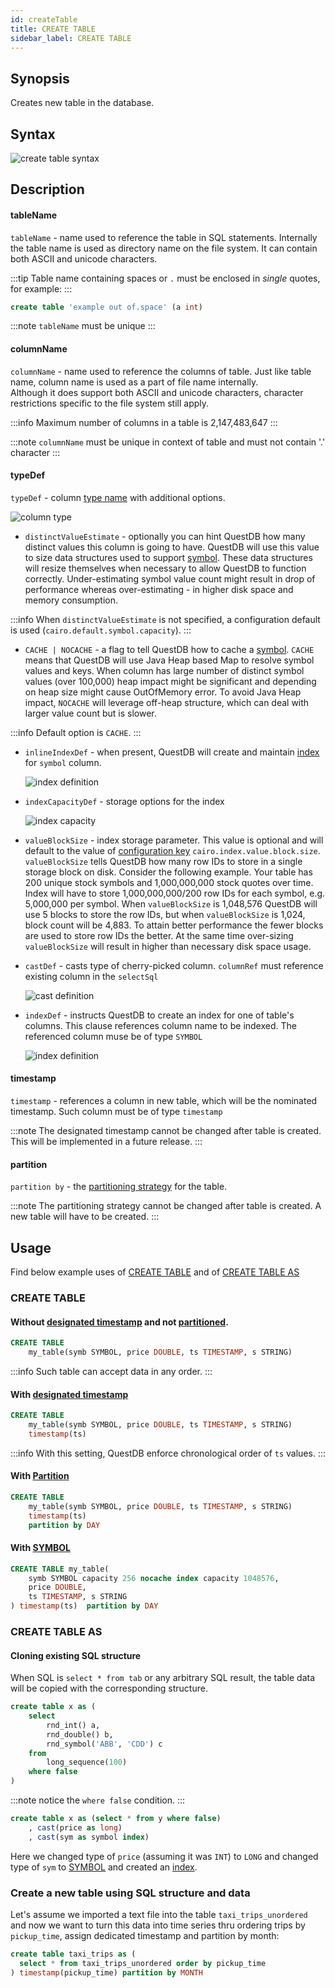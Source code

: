 ```yaml
---
id: createTable
title: CREATE TABLE
sidebar_label: CREATE TABLE
---
```


## Synopsis

Creates new table in the database.

## Syntax

![create table syntax](/img/doc/diagrams/create-table.svg)

## Description

#### tableName

`tableName` - name used to reference the table in SQL statements. Internally the
table name is used as directory name on the file system. It can contain both
ASCII and unicode characters.

:::tip
Table name containing spaces or `.` must be enclosed in _single_ quotes,
for example:
:::

```sql title="Example"
create table 'example out of.space' (a int)
```

:::note
`tableName` must be unique
:::

#### columnName

`columnName` - name used to reference the columns of table. Just like table
name, column name is used as a part of file name internally. \
Although it does support both ASCII and unicode characters, character restrictions
specific to the file system still apply.

:::info
Maximum number of columns in a table is 2,147,483,647
:::

:::note
`columnName` must be unique in context of table and must not contain '.'
character
:::

#### typeDef

`typeDef` - column [type name](datatypes.md) with additional options.

![column type](/img/doc/diagrams/column-type-def.svg)

- `distinctValueEstimate` - optionally you can hint QuestDB how many distinct
  values this column is going to have. QuestDB will use this value to size data
  structures used to support [symbol](symbol.md). These data structures will
  resize themselves when necessary to allow QuestDB to function correctly.
  Under-estimating symbol value count might result in drop of performance
  whereas over-estimating - in higher disk space and memory consumption.

:::info
When `distinctValueEstimate` is not specified, a configuration default
is used (`cairo.default.symbol.capacity`).
:::

- `CACHE | NOCACHE` - a flag to tell QuestDB how to cache a [symbol](symbol.md).
  `CACHE` means that QuestDB will use Java Heap based Map to resolve symbol
  values and keys. When column has large number of distinct symbol values (over
  100,000) heap impact might be significant and depending on heap size might
  cause OutOfMemory error. To avoid Java Heap impact, `NOCACHE` will leverage
  off-heap structure, which can deal with larger value count but is slower.

:::info
Default option is `CACHE`.
:::

- `inlineIndexDef` - when present, QuestDB will create and maintain
  [index](indexes.md) for `symbol` column.

  ![index definition](/img/doc/diagrams/inline-index-def.svg)

- `indexCapacityDef` - storage options for the index

  ![index capacity](/img/doc/diagrams/index-capacity-def.svg)

- `valueBlockSize` - index storage parameter. This value is optional and will
  default to the value of [configuration key](serverConf.md)
  `cairo.index.value.block.size`. `valueBlockSize` tells QuestDB how many row
  IDs to store in a single storage block on disk. Consider the following
  example. Your table has 200 unique stock symbols and 1,000,000,000 stock
  quotes over time. Index will have to store 1,000,000,000/200 row IDs for each
  symbol, e.g. 5,000,000 per symbol. When `valueBlockSize` is 1,048,576 QuestDB
  will use 5 blocks to store the row IDs, but when `valueBlockSize` is 1,024,
  block count will be 4,883. To attain better performance the fewer blocks are
  used to store row IDs the better. At the same time over-sizing
  `valueBlockSize` will result in higher than necessary disk space usage.

- `castDef` - casts type of cherry-picked column. `columnRef` must reference
  existing column in the `selectSql`

  ![cast definition](/img/doc/diagrams/cast-def.svg)

- `indexDef` - instructs QuestDB to create an index for one of table's columns.
  This clause references column name to be indexed. The referenced column muse
  be of type `SYMBOL`

  ![index definition](/img/doc/diagrams/index-def.svg)

#### timestamp

`timestamp` - references a column in new table, which will be the nominated
timestamp. Such column must be of type `timestamp`

:::note
The designated timestamp cannot be changed after table is created. This
will be implemented in a future release.
:::

#### partition

`partition by` - the [partitioning strategy](partitions.md) for the table.

:::note
The partitioning strategy cannot be changed after table is created. A
new table will have to be created.
:::

## Usage

Find below example uses of [CREATE TABLE](#create-table) and of
[CREATE TABLE AS](#create-table-as)

### CREATE TABLE

#### Without [designated timestamp](designatedTimestamp.md) and not [partitioned](partitions.md).

```sql
CREATE TABLE
    my_table(symb SYMBOL, price DOUBLE, ts TIMESTAMP, s STRING)
```

:::info
Such table can accept data in any order.
:::

#### With [designated timestamp](designatedTimestamp.md)

```sql
CREATE TABLE
    my_table(symb SYMBOL, price DOUBLE, ts TIMESTAMP, s STRING)
    timestamp(ts)
```

:::info
With this setting, QuestDB enforce chronological order of `ts` values.
:::

#### With [Partition](partitions.md)

```sql
CREATE TABLE
    my_table(symb SYMBOL, price DOUBLE, ts TIMESTAMP, s STRING)
    timestamp(ts)
    partition by DAY
```

#### With [SYMBOL](symbol.md)

```sql
CREATE TABLE my_table(
    symb SYMBOL capacity 256 nocache index capacity 1048576,
    price DOUBLE,
    ts TIMESTAMP, s STRING
) timestamp(ts)  partition by DAY
```

### CREATE TABLE AS

#### Cloning existing SQL structure

When SQL is `select * from tab` or any arbitrary SQL result, the table data will
be copied with the corresponding structure.

```sql title="Create table as select"
create table x as (
    select
        rnd_int() a,
        rnd_double() b,
        rnd_symbol('ABB', 'CDD') c
    from
        long_sequence(100)
    where false
)
```

:::note
notice the `where false` condition.
:::

```sql title="Clone an existing wide table and change type of cherry-picked columns"
create table x as (select * from y where false)
    , cast(price as long)
    , cast(sym as symbol index)
```

Here we changed type of `price` (assuming it was `INT`) to `LONG` and changed
type of `sym` to [SYMBOL](symbol.md) and created an [index](indexes.md).

### Create a new table using SQL structure and data

Let's assume we imported a text file into the table `taxi_trips_unordered` and
now we want to turn this data into time series thru ordering trips by
`pickup_time`, assign dedicated timestamp and partition by month:

```sql  title="Create table as select with data manipulation"
create table taxi_trips as (
  select * from taxi_trips_unordered order by pickup_time
) timestamp(pickup_time) partition by MONTH
```
